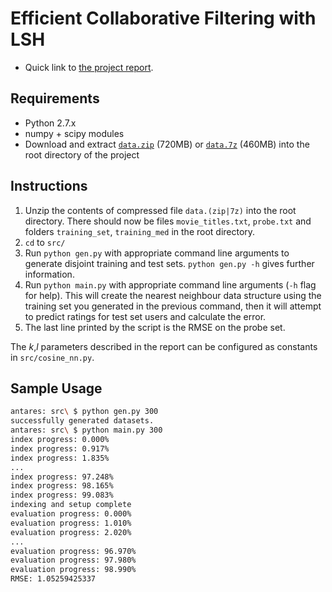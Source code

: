 Efficient Collaborative Filtering with LSH
==========================================

* Quick link to [the project report](http://www.cse.unsw.edu.au/~dgol478/report.pdf).

Requirements
------------

* Python 2.7.x
* numpy + scipy modules
* Download and extract [`data.zip`](https://dl.dropboxusercontent.com/u/1103246/data.zip) (720MB) or [`data.7z`](https://dl.dropboxusercontent.com/u/1103246/data.7z) (460MB) into the root directory of the project

Instructions
------------

1. Unzip the contents of compressed file `data.(zip|7z)` into the root directory. There should now be files `movie_titles.txt`, `probe.txt` and folders `training_set`, `training_med` in the root directory.
2. `cd` to `src/`
3. Run `python gen.py` with appropriate command line arguments to generate disjoint training and test sets. `python gen.py -h` gives further information.
4. Run `python main.py` with appropriate command line arguments (`-h` flag for help). This will create the nearest neighbour data structure using the training set you generated in the previous command, then it will attempt to predict ratings for test set users and calculate the error.
5. The last line printed by the script is the RMSE on the probe set.

The *k*,*l* parameters described in the report can be configured as constants in `src/cosine_nn.py`.

Sample Usage
------------

```bash
antares: src\ $ python gen.py 300
successfully generated datasets.
antares: src\ $ python main.py 300
index progress: 0.000%
index progress: 0.917%
index progress: 1.835%
...
index progress: 97.248%
index progress: 98.165%
index progress: 99.083%
indexing and setup complete
evaluation progress: 0.000%
evaluation progress: 1.010%
evaluation progress: 2.020%
...
evaluation progress: 96.970%
evaluation progress: 97.980%
evaluation progress: 98.990%
RMSE: 1.05259425337
```
